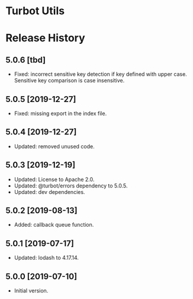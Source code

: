 # Turbot Utils

# Release History

## 5.0.6 [tbd]

- Fixed: incorrect sensitive key detection if key defined with upper case. Sensitive key comparison is case insensitive.

## 5.0.5 [2019-12-27]

- Fixed: missing export in the index file.

## 5.0.4 [2019-12-27]

- Updated: removed unused code.

## 5.0.3 [2019-12-19]

- Updated: License to Apache 2.0.
- Updated: @turbot/errors dependency to 5.0.5.
- Updated: dev dependencies.

## 5.0.2 [2019-08-13]

- Added: callback queue function.

## 5.0.1 [2019-07-17]

- Updated: lodash to 4.17.14.

## 5.0.0 [2019-07-10]

- Initial version.
